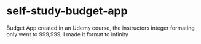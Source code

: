 # self-study-budget-app
Budget App created in an Udemy course, the instructors integer formating only went to 999,999, I made it format to infinity
